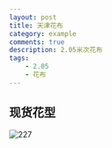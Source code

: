 ```yaml
---
layout: post
title: 天津花布
category: example
comments: true
description: 2.05米次花布
tags:
    - 2.05
    - 花布
---
```


## 现货花型

![227](http://wx2.sinaimg.cn/mw690/0060lm7Tly1fq3uklg6rmj30vm0hsjtm.jpg)

